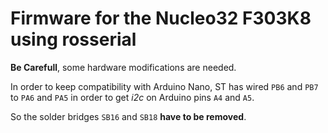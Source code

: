 # Firmware for the Nucleo32 F303K8 using rosserial

**Be Carefull**, some hardware modifications are needed.

In order to keep compatibility with Arduino Nano, ST has wired `PB6` and `PB7` to `PA6` and `PA5` in order to get *i2c* on Arduino pins `A4` and `A5`.

So the solder bridges `SB16` and `SB18` **have to be removed**.

